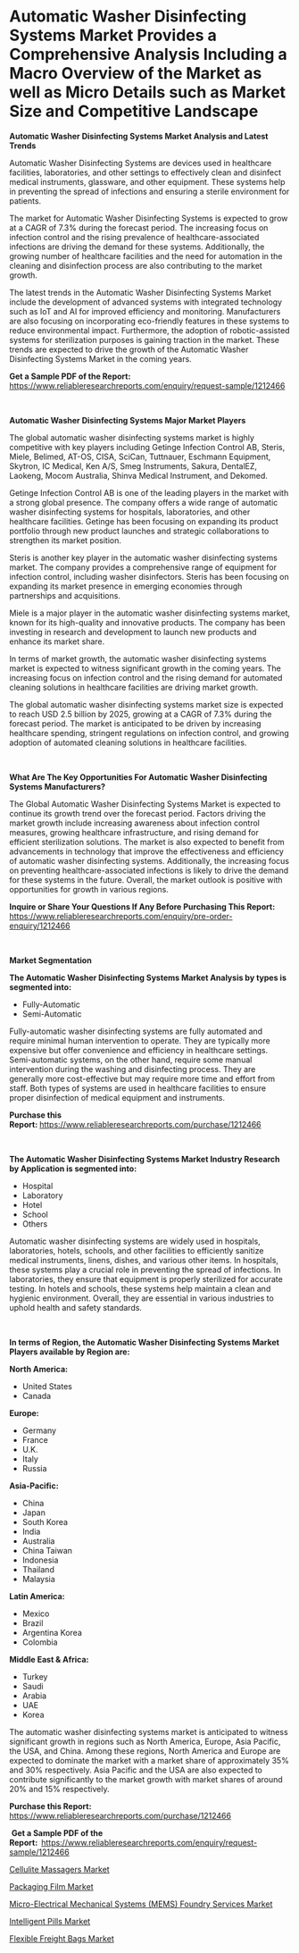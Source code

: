 <p><h1>Automatic Washer Disinfecting Systems Market Provides a Comprehensive Analysis Including a Macro Overview of the Market as well as Micro Details such as Market Size and Competitive Landscape</h1></p><p><strong>Automatic Washer Disinfecting Systems Market Analysis and Latest Trends</strong></p>
<p><p>Automatic Washer Disinfecting Systems are devices used in healthcare facilities, laboratories, and other settings to effectively clean and disinfect medical instruments, glassware, and other equipment. These systems help in preventing the spread of infections and ensuring a sterile environment for patients.</p><p>The market for Automatic Washer Disinfecting Systems is expected to grow at a CAGR of 7.3% during the forecast period. The increasing focus on infection control and the rising prevalence of healthcare-associated infections are driving the demand for these systems. Additionally, the growing number of healthcare facilities and the need for automation in the cleaning and disinfection process are also contributing to the market growth.</p><p>The latest trends in the Automatic Washer Disinfecting Systems Market include the development of advanced systems with integrated technology such as IoT and AI for improved efficiency and monitoring. Manufacturers are also focusing on incorporating eco-friendly features in these systems to reduce environmental impact. Furthermore, the adoption of robotic-assisted systems for sterilization purposes is gaining traction in the market. These trends are expected to drive the growth of the Automatic Washer Disinfecting Systems Market in the coming years.</p></p>
<p><strong>Get a Sample PDF of the Report:&nbsp;</strong> <a href="https://www.reliableresearchreports.com/enquiry/request-sample/1212466">https://www.reliableresearchreports.com/enquiry/request-sample/1212466</a></p>
<p>&nbsp;</p>
<p><strong>Automatic Washer Disinfecting Systems Major Market Players</strong></p>
<p><p>The global automatic washer disinfecting systems market is highly competitive with key players including Getinge Infection Control AB, Steris, Miele, Belimed, AT-OS, CISA, SciCan, Tuttnauer, Eschmann Equipment, Skytron, IC Medical, Ken A/S, Smeg Instruments, Sakura, DentalEZ, Laokeng, Mocom Australia, Shinva Medical Instrument, and Dekomed.</p><p>Getinge Infection Control AB is one of the leading players in the market with a strong global presence. The company offers a wide range of automatic washer disinfecting systems for hospitals, laboratories, and other healthcare facilities. Getinge has been focusing on expanding its product portfolio through new product launches and strategic collaborations to strengthen its market position.</p><p>Steris is another key player in the automatic washer disinfecting systems market. The company provides a comprehensive range of equipment for infection control, including washer disinfectors. Steris has been focusing on expanding its market presence in emerging economies through partnerships and acquisitions.</p><p>Miele is a major player in the automatic washer disinfecting systems market, known for its high-quality and innovative products. The company has been investing in research and development to launch new products and enhance its market share.</p><p>In terms of market growth, the automatic washer disinfecting systems market is expected to witness significant growth in the coming years. The increasing focus on infection control and the rising demand for automated cleaning solutions in healthcare facilities are driving market growth.</p><p>The global automatic washer disinfecting systems market size is expected to reach USD 2.5 billion by 2025, growing at a CAGR of 7.3% during the forecast period. The market is anticipated to be driven by increasing healthcare spending, stringent regulations on infection control, and growing adoption of automated cleaning solutions in healthcare facilities.</p></p>
<p>&nbsp;</p>
<p><strong>What Are The Key Opportunities For Automatic Washer Disinfecting Systems Manufacturers?</strong></p>
<p><p>The Global Automatic Washer Disinfecting Systems Market is expected to continue its growth trend over the forecast period. Factors driving the market growth include increasing awareness about infection control measures, growing healthcare infrastructure, and rising demand for efficient sterilization solutions. The market is also expected to benefit from advancements in technology that improve the effectiveness and efficiency of automatic washer disinfecting systems. Additionally, the increasing focus on preventing healthcare-associated infections is likely to drive the demand for these systems in the future. Overall, the market outlook is positive with opportunities for growth in various regions.</p></p>
<p><strong>Inquire or Share Your Questions If Any Before Purchasing This Report:</strong> <a href="https://www.reliableresearchreports.com/enquiry/pre-order-enquiry/1212466">https://www.reliableresearchreports.com/enquiry/pre-order-enquiry/1212466</a></p>
<p>&nbsp;</p>
<p><strong>Market Segmentation</strong></p>
<p><strong>The Automatic Washer Disinfecting Systems Market Analysis by types is segmented into:</strong></p>
<p><ul><li>Fully-Automatic</li><li>Semi-Automatic</li></ul></p>
<p><p>Fully-automatic washer disinfecting systems are fully automated and require minimal human intervention to operate. They are typically more expensive but offer convenience and efficiency in healthcare settings. Semi-automatic systems, on the other hand, require some manual intervention during the washing and disinfecting process. They are generally more cost-effective but may require more time and effort from staff. Both types of systems are used in healthcare facilities to ensure proper disinfection of medical equipment and instruments.</p></p>
<p><strong>Purchase this Report:&nbsp;</strong><a href="https://www.reliableresearchreports.com/purchase/1212466">https://www.reliableresearchreports.com/purchase/1212466</a></p>
<p>&nbsp;</p>
<p><strong>The Automatic Washer Disinfecting Systems Market Industry Research by Application is segmented into:</strong></p>
<p><ul><li>Hospital</li><li>Laboratory</li><li>Hotel</li><li>School</li><li>Others</li></ul></p>
<p><p>Automatic washer disinfecting systems are widely used in hospitals, laboratories, hotels, schools, and other facilities to efficiently sanitize medical instruments, linens, dishes, and various other items. In hospitals, these systems play a crucial role in preventing the spread of infections. In laboratories, they ensure that equipment is properly sterilized for accurate testing. In hotels and schools, these systems help maintain a clean and hygienic environment. Overall, they are essential in various industries to uphold health and safety standards.</p></p>
<p>&nbsp;</p>
<p><strong>In terms of Region, the Automatic Washer Disinfecting Systems Market Players available by Region are:</strong></p>
<p>
    <p> <strong> North America: </strong>
        <ul>
            <li>United States</li>
            <li>Canada</li>
        </ul>
        </p> 
    <p> <strong> Europe: </strong>
        <ul>
            <li>Germany</li>
            <li>France</li>
            <li>U.K.</li>
            <li>Italy</li>
            <li>Russia</li>
        </ul>
        </p> 
    <p> <strong> Asia-Pacific: </strong>
        <ul>
            <li>China</li>
            <li>Japan</li>
            <li>South Korea</li>
            <li>India</li>
            <li>Australia</li>
            <li>China Taiwan</li>
            <li>Indonesia</li>
            <li>Thailand</li>
            <li>Malaysia</li>
        </ul>
        </p> 
    <p> <strong> Latin America: </strong>
        <ul>
            <li>Mexico</li>
            <li>Brazil</li>
            <li>Argentina Korea</li>
            <li>Colombia</li>
        </ul>
        </p> 
    <p> <strong> Middle East & Africa: </strong>
        <ul>
            <li>Turkey</li>
            <li>Saudi</li>
            <li>Arabia</li>
            <li>UAE</li>
            <li>Korea</li>
        </ul>
    </p>
    </p>
<p><p>The automatic washer disinfecting systems market is anticipated to witness significant growth in regions such as North America, Europe, Asia Pacific, the USA, and China. Among these regions, North America and Europe are expected to dominate the market with a market share of approximately 35% and 30% respectively. Asia Pacific and the USA are also expected to contribute significantly to the market growth with market shares of around 20% and 15% respectively.</p></p>
<p><strong>Purchase this Report: </strong><a href="https://www.reliableresearchreports.com/purchase/1212466">https://www.reliableresearchreports.com/purchase/1212466</a></p>
<p>&nbsp;<strong>Get a Sample PDF of the Report:&nbsp;&nbsp;</strong><a href="https://www.reliableresearchreports.com/enquiry/request-sample/1212466">https://www.reliableresearchreports.com/enquiry/request-sample/1212466</a></p>
<p><strong></strong></p>
<p><p><a href="https://github.com/gulaimolin/Market-Research-Report-List-3/blob/main/cellulite-massagers-market.md">Cellulite Massagers Market</a></p><p><a href="https://medium.com/@darrensipes2023/packaging-film-market-analysis-and-sze-forecasted-for-period-from-2024-to-2031-e5962de958be">Packaging Film Market</a></p><p><a href="https://github.com/RoccoManning/Market-Research-Report-List-3/blob/main/micro-electrical-mechanical-systems-mems-foundry-services-market.md">Micro-Electrical Mechanical Systems (MEMS) Foundry Services Market</a></p><p><a href="https://medium.com/@rosiekuhn_28077/intelligent-pills-market-size-and-market-trends-complete-industry-overview-2024-to-2031-fe077d9818d6">Intelligent Pills Market</a></p><p><a href="https://medium.com/@darrensipes2023/flexible-freight-bags-market-insight-market-trends-growth-forecasted-from-2024-to-2031-1b03e232f5dc">Flexible Freight Bags Market</a></p></p>